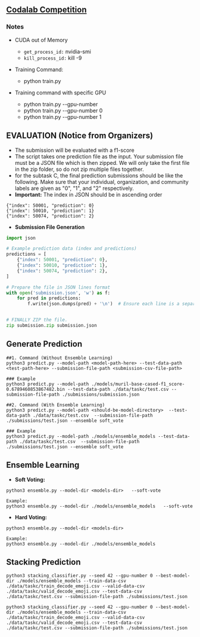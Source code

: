 ## [Codalab Competition](https://codalab.lisn.upsaclay.fr/competitions/20000#results)

### Notes
- CUDA out of Memory
    - `get_process_id:` nvidia-smi
    - `kill_process_id:` kill -9 <PID>
- Training Command:
    - python train.py

- Training command with specific GPU
    - python train.py --gpu-number <available-gpu-number>
    - python train.py --gpu-number 0
    - python train.py --gpu-number 1



## EVALUATION (Notice from Organizers)
- The submission will be evaluated with a f1-score
- The script takes one prediction file as the input. Your submission file must be a JSON file which is then zipped. We will only take the first file in the zip folder, so do not zip multiple files together.
- for the subtask C, the final prediction submissions should be like the following. Make sure that your individual, organization, and community labels are given as "0", "1", and "2" respectively.
- **Important:** The index in JSON should be in ascending order
```
{"index": 50001, "prediction": 0}
{"index": 50010, "prediction": 1}
{"index": 50074, "prediction": 2}
```
- **Submission File Generation**
```python
import json

# Example prediction data (index and predictions)
predictions = [
    {"index": 50001, "prediction": 0},
    {"index": 50010, "prediction": 1},
    {"index": 50074, "prediction": 2},
]

# Prepare the file in JSON lines format
with open('submission.json', 'w') as f:
    for pred in predictions:
        f.write(json.dumps(pred) + '\n')  # Ensure each line is a separate JSON object


# FINALLY ZIP the file.
zip submission.zip submission.json
```

## Generate Prediction
```
##1. Command (Without Ensemble Learning)
python3 predict.py --model-path <model-path-here> --test-data-path <test-path-here> --submission-file-path <submission-csv-file-path>

### Example
python3 predict.py --model-path ./models/muril-base-cased-f1_score-0.6789460853867482.bin --test-data-path ./data/taskc/test.csv --submission-file-path ./submissions/submission.json

##2. Command (With Ensemble Learning)
python3 predict.py --model-path <should-be-model-directory>  --test-data-path ./data/taskc/test.csv  --submission-file-path ./submissions/test.json --ensemble soft_vote

### Example
python3 predict.py --model-path ./models/ensemble_models --test-data-path ./data/taskc/test.csv  --submission-file-path ./submissions/test.json --ensemble soft_vote
```

## Ensemble Learning
- **Soft Voting:**
```
python3 ensemble.py --model-dir <models-dir>   --soft-vote

Example:
python3 ensemble.py --model-dir ./models/ensemble_models   --soft-vote
```

- **Hard Voting:**
```
python3 ensemble.py --model-dir <models-dir>

Example: 
python3 ensemble.py --model-dir ./models/ensemble_models 
```

## Stacking Prediction
```
python3 stacking_classifier.py --seed 42 --gpu-number 0 --best-model-dir ./models/ensemble_models --train-data-csv ./data/taskc/train_decode_emoji.csv --valid-data-csv ./data/taskc/valid_decode_emoji.csv --test-data-csv ./data/taskc/test.csv --submission-file-path ./submissions/test.json

python3 stacking_classifier.py --seed 42 --gpu-number 0 --best-model-dir ./models/ensemble_models --train-data-csv ./data/taskc/train_decode_emoji.csv --valid-data-csv ./data/taskc/valid_decode_emoji.csv --test-data-csv ./data/taskc/test.csv --submission-file-path ./submissions/test.json
```

